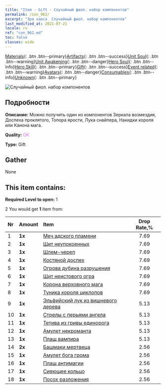 ```yaml
---
title: "Item - Gift - Случайный фиол. набор компонентов"
permalink: /con_962/
excerpt: "Эра хаоса  Случайный фиол. набор компонентов"
last_modified_at: 2021-07-21
locale: ru
ref: "con_962.md"
toc: false
classes: wide
---
```

 [Materials](/ItemsRU/){: .btn .btn--primary}[Artifacts](/ItemsRU/Artifacts/){: .btn .btn--success}[Unit Soul](/ItemsRU/UnitSoul/){: .btn .btn--warning}[Unit Awakening](/ItemsRU/UnitAwakening/){: .btn .btn--danger}[Hero Soul](/ItemsRU/HeroSoul/){: .btn .btn--info}[Hero Skill](/ItemsRU/HeroSkill/){: .btn .btn--primary}[Gift](/ItemsRU/Gift/){: .btn .btn--success}[Event related](/ItemsRU/Events/){: .btn .btn--warning}[Avatars](/ItemsRU/Avatars/){: .btn .btn--danger}[Consumables](/ItemsRU/Consumables/){: .btn .btn--info}[Unknown](/ItemsRU/Unknown/){: .btn .btn--primary}

 ![Случайный фиол. набор компонентов](/images/t/i_907046.png)

## Подробности
 **Описание:** Можно получить один из компонентов Зеркала возмездия, Доспеха проклятого, Топора ярости, Лука снайпера, Накидки короля или Канона мага.

 **Quality:** <span style="color: #DA70D6">OK</span>

 **Type:** Gift

## Gather

  None

## This item contains:

 **Required Level to open:** 1

 2 You would get **1** item  from:

  | Nr | Amount |     Item    | Drop Rate,% |
  |:---|:-------|:------------|:---------:|
  | 1 |  **1x** | [Меч адского пламени](/ItemsRU/art_121/) | 7.69 | 
  | 2 |  **1x** | [Щит неупокоенных](/ItemsRU/art_122/) | 7.69 | 
  | 3 |  **1x** | [Шлем-череп](/ItemsRU/art_123/) | 7.69 | 
  | 4 |  **1x** | [Костяной доспех](/ItemsRU/art_124/) | 7.69 | 
  | 5 |  **1x** | [Огрова дубина разрушения](/ItemsRU/art_125/) | 7.69 | 
  | 6 |  **1x** | [Щит неистового огра](/ItemsRU/art_126/) | 7.69 | 
  | 7 |  **1x** | [Корона верховного мага](/ItemsRU/art_127/) | 7.69 | 
  | 8 |  **1x** | [Туника короля циклопов](/ItemsRU/art_128/) | 7.69 | 
  | 9 |  **1x** | [Эльфийский лук из вишневого дерева](/ItemsRU/art_103/) | 5.13 | 
  | 10 |  **1x** | [Стрелы с перьями ангела](/ItemsRU/art_104/) | 5.13 | 
  | 11 |  **1x** | [Тетива из гривы единорога](/ItemsRU/art_105/) | 5.13 | 
  | 12 |  **1x** | [Амулет некроманта](/ItemsRU/art_129/) | 5.13 | 
  | 13 |  **1x** | [Плащ вампира](/ItemsRU/art_130/) | 5.13 | 
  | 14 |  **2x** | [Башмаки мертвеца](/ItemsRU/art_131/) | 2.56 | 
  | 15 |  **1x** | [Амулет бога грома](/ItemsRU/art_136/) | 2.56 | 
  | 16 |  **1x** | [Плащ антимагии](/ItemsRU/art_137/) | 2.56 | 
  | 17 |  **1x** | [Сияющее кольцо](/ItemsRU/art_138/) | 2.56 | 
  | 18 |  **1x** | [Посох разложения](/ItemsRU/art_139/) | 2.56 | 
